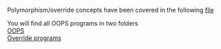 Polymorphism/override concepts have been covered in the following [file](https://github.com/mjalleda/Java/blob/master/Javaassignment/src/Assign3_OOPS/A_README.md)

You will find all OOPS programs in two folders  
[OOPS](https://github.com/mjalleda/Java/tree/master/Javaassignment/src/Assign3_OOPS)  
[Override programs](https://github.com/mjalleda/Java/tree/master/Javaassignment/src/Assign3_oops_override)  
